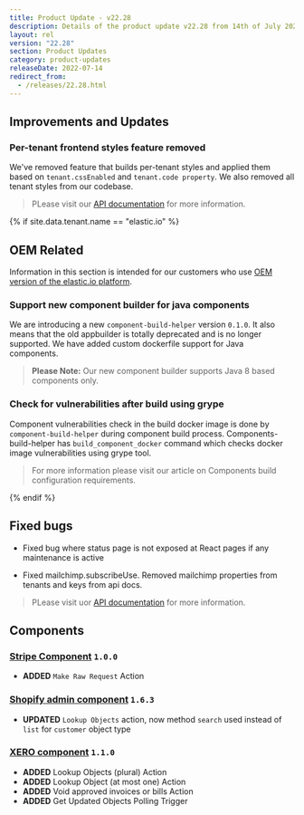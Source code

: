 ```yaml
---
title: Product Update - v22.28
description: Details of the product update v22.28 from 14th of July 2022.
layout: rel
version: "22.28"
section: Product Updates
category: product-updates
releaseDate: 2022-07-14
redirect_from:
  - /releases/22.28.html
---
```


## Improvements and Updates

### Per-tenant frontend styles feature removed

We've removed feature that builds per-tenant styles and applied them based on `tenant.cssEnabled` and `tenant.code property`. We also removed all tenant styles from our codebase.

> PLease visit our [API documentation]({{site.data.tenant.apiBaseUri}}/docs/v2/#tenants) for more information.

{% if site.data.tenant.name == "elastic.io" %}

## OEM Related

Information in this section is intended for our customers who use
[OEM version of the elastic.io platform](https://www.elastic.io/saas-embedded-integration/).

### Support new component builder for java components

We are introducing a new `сomponent-build-helper` version `0.1.0`. It also means that the old appbuilder is totally deprecated and is no longer supported. We have added custom dockerfile support for Java components.

> **Please Note:** Our new component builder supports Java 8 based components only.

### Check for vulnerabilities after build using grype

Component vulnerabilities check in the build docker image is done by `сomponent-build-helper` during component build process. Components-build-helper has `build_component_docker` command which checks docker image vulnerabilities using grype tool.

> For more information please visit our article on Components build configuration requirements.

{% endif %}

## Fixed bugs

* Fixed bug where status page is not exposed at React pages if any maintenance is active

* Fixed mailchimp.subscribeUse. Removed mailchimp properties from tenants and keys from api docs.

> PLease visit uor [API documentation]({{site.data.tenant.apiBaseUri}}/docs/v2/#tenants) for more information.

## Components

### [Stripe Component](/components/stripe/) `1.0.0`

*   **ADDED** `Make Raw Request` Action

### [Shopify admin component](/components/shopify) `1.6.3`

*   **UPDATED** `Lookup Objects` action, now method `search` used instead of `list` for `customer` object type

### [XERO component](/components/xero) `1.1.0`

*   **ADDED** Lookup Objects (plural) Action
*   **ADDED** Lookup Object (at most one) Action
*   **ADDED** Void approved invoices or bills Action
*   **ADDED** Get Updated Objects Polling Trigger
